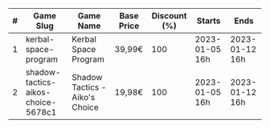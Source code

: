 |#|Game Slug|Game Name|Base Price|Discount (%)|Starts|Ends|
|---|---|---|---|---|---|---|
|1|kerbal-space-program|Kerbal Space Program|39,99€|100|2023-01-05 16h|2023-01-12 16h|
|2|shadow-tactics-aikos-choice-5678c1|Shadow Tactics - Aiko's Choice|19,98€|100|2023-01-05 16h|2023-01-12 16h|
